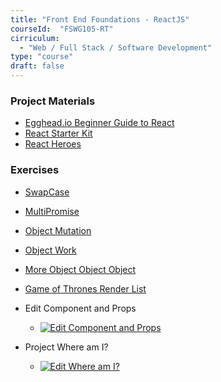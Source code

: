 ```yaml
---
title: "Front End Foundations - ReactJS" 
courseId:  "FSWG105-RT"
cirriculum: 
  - "Web / Full Stack / Software Development"
type: "course"
draft: false
---
```


### Project Materials

* [Egghead.io Beginner Guide to React](https://egghead.io/courses/the-beginner-s-guide-to-reactjs)
* [React Starter Kit](https://github.com/jtomchak/React-Starter-Kit)
* [React Heroes](https://github.com/jtomchak/react-heroes/)

### Exercises

* [SwapCase](http://jsbin.com/wejexiq/4/edit?js,console)
* [MultiPromise](http://jsbin.com/vusofe/5/edit?js,console)
* [Object Mutation](http://jsbin.com/titalen/1/edit?js,console)
* [Object Work](http://jsbin.com/xexoful/8/edit?js,console)
* [More Object Object Object](http://jsbin.com/suyele/3/edit?js,console)
* [Game of Thrones Render List](https://codesandbox.io/s/jjo14rxo75)

* Edit Component and Props
  * [![Edit Component and Props](https://codesandbox.io/static/img/play-codesandbox.svg)](https://codesandbox.io/s/l70zm3m6yz)
* Project Where am I?
  * [![Edit Where am I?](https://codesandbox.io/static/img/play-codesandbox.svg)](https://codesandbox.io/s/kwvvqp0pkr)
